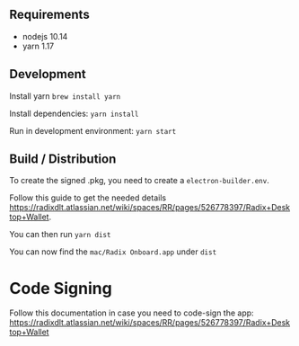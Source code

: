 ## Requirements
- nodejs 10.14
- yarn 1.17

## Development

Install yarn
`brew install yarn`


Install dependencies:
`yarn install`

Run in development environment:
`yarn start`


## Build / Distribution

To create the signed .pkg, you need to create a `electron-builder.env`.

Follow this guide to get the needed details
https://radixdlt.atlassian.net/wiki/spaces/RR/pages/526778397/Radix+Desktop+Wallet.

You can then run
`yarn dist`

You can now find the `mac/Radix Onboard.app` under `dist`


# Code Signing

Follow this documentation in case you need to code-sign the app:
https://radixdlt.atlassian.net/wiki/spaces/RR/pages/526778397/Radix+Desktop+Wallet